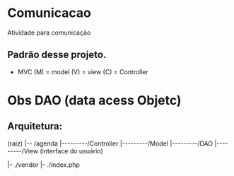 # Comunicacao

Atividade para comunicação

## Padrão desse projeto.

- MVC
  (M) = model
  (V) = view
  (C) = Controller

# Obs DAO (data acess Objetc)

## Arquitetura:

(raiz)
|-- /agenda
|---------/Controller
|---------/Model
|---------/DAO
|---------/View (interface do usuário)

|- ./vendor
|- ./index.php

